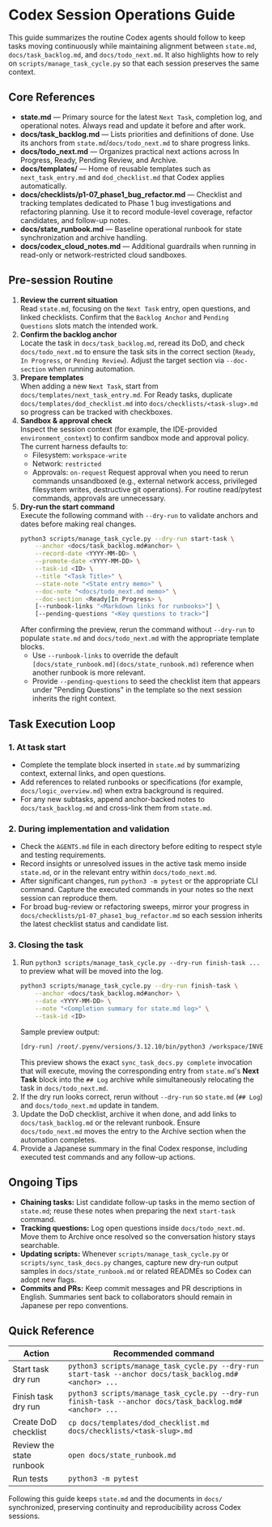 # Codex Session Operations Guide

This guide summarizes the routine Codex agents should follow to keep tasks moving continuously while maintaining alignment between `state.md`, `docs/task_backlog.md`, and `docs/todo_next.md`. It also highlights how to rely on `scripts/manage_task_cycle.py` so that each session preserves the same context.

## Core References
- **state.md** — Primary source for the latest `Next Task`, completion log, and operational notes. Always read and update it before and after work.
- **docs/task_backlog.md** — Lists priorities and definitions of done. Use its anchors from `state.md`/`docs/todo_next.md` to share progress links.
- **docs/todo_next.md** — Organizes practical next actions across In Progress, Ready, Pending Review, and Archive.
- **docs/templates/** — Home of reusable templates such as `next_task_entry.md` and `dod_checklist.md` that Codex applies automatically.
- **docs/checklists/p1-07_phase1_bug_refactor.md** — Checklist and tracking templates dedicated to Phase 1 bug investigations and refactoring planning. Use it to record module-level coverage, refactor candidates, and follow-up notes.
- **docs/state_runbook.md** — Baseline operational runbook for state synchronization and archive handling.
- **docs/codex_cloud_notes.md** — Additional guardrails when running in read-only or network-restricted cloud sandboxes.

## Pre-session Routine
1. **Review the current situation**  
   Read `state.md`, focusing on the `Next Task` entry, open questions, and linked checklists. Confirm that the `Backlog Anchor` and `Pending Questions` slots match the intended work.
2. **Confirm the backlog anchor**  
   Locate the task in `docs/task_backlog.md`, reread its DoD, and check `docs/todo_next.md` to ensure the task sits in the correct section (`Ready`, `In Progress`, or `Pending Review`). Adjust the target section via `--doc-section` when running automation.
3. **Prepare templates**  
   When adding a new `Next Task`, start from `docs/templates/next_task_entry.md`. For Ready tasks, duplicate `docs/templates/dod_checklist.md` into `docs/checklists/<task-slug>.md` so progress can be tracked with checkboxes.
4. **Sandbox & approval check**  
   Inspect the session context (for example, the IDE-provided `environment_context`) to confirm sandbox mode and approval policy. The current harness defaults to:
   - Filesystem: `workspace-write`
   - Network: `restricted`
   - Approvals: `on-request`
   Request approval when you need to rerun commands unsandboxed (e.g., external network access, privileged filesystem writes, destructive git operations). For routine read/pytest commands, approvals are unnecessary.
5. **Dry-run the start command**  
   Execute the following command with `--dry-run` to validate anchors and dates before making real changes.
   ```bash
   python3 scripts/manage_task_cycle.py --dry-run start-task \
       --anchor <docs/task_backlog.md#anchor> \
       --record-date <YYYY-MM-DD> \
       --promote-date <YYYY-MM-DD> \
       --task-id <ID> \
       --title "<Task Title>" \
       --state-note "<State entry memo>" \
       --doc-note "<docs/todo_next.md memo>" \
       --doc-section <Ready|In Progress> \
       [--runbook-links "<Markdown links for runbooks>"] \
       [--pending-questions "<Key questions to track>"]
   ```
   After confirming the preview, rerun the command without `--dry-run` to populate `state.md` and `docs/todo_next.md` with the appropriate template blocks.
   - Use `--runbook-links` to override the default `[docs/state_runbook.md](docs/state_runbook.md)` reference when another runbook is more relevant.
   - Provide `--pending-questions` to seed the checklist item that appears under "Pending Questions" in the template so the next session inherits the right context.

## Task Execution Loop
### 1. At task start
- Complete the template block inserted in `state.md` by summarizing context, external links, and open questions.
- Add references to related runbooks or specifications (for example, `docs/logic_overview.md`) when extra background is required.
- For any new subtasks, append anchor-backed notes to `docs/task_backlog.md` and cross-link them from `state.md`.

### 2. During implementation and validation
- Check the `AGENTS.md` file in each directory before editing to respect style and testing requirements.
- Record insights or unresolved issues in the active task memo inside `state.md`, or in the relevant entry within `docs/todo_next.md`.
- After significant changes, run `python3 -m pytest` or the appropriate CLI command. Capture the executed commands in your notes so the next session can reproduce them.
- For broad bug-review or refactoring sweeps, mirror your progress in `docs/checklists/p1-07_phase1_bug_refactor.md` so each session inherits the latest checklist status and candidate list.

### 3. Closing the task
1. Run `python3 scripts/manage_task_cycle.py --dry-run finish-task ...` to preview what will be moved into the log.
   ```bash
   python3 scripts/manage_task_cycle.py --dry-run finish-task \
       --anchor <docs/task_backlog.md#anchor> \
       --date <YYYY-MM-DD> \
       --note "<Completion summary for state.md log>" \
       --task-id <ID>
   ```
   Sample preview output:
   ```bash
   [dry-run] /root/.pyenv/versions/3.12.10/bin/python3 /workspace/INVEST4_ORB5M_CODEX_B/scripts/sync_task_docs.py complete --anchor 'docs/task_backlog.md#codex-session-operations-guide' --date 2026-02-15 --note 'Documented finish-task dry-run sample for workflow guide' --task-id OPS-CODEX-GUIDE
   ```
   This preview shows the exact `sync_task_docs.py complete` invocation that will execute, moving the corresponding entry from `state.md`'s **Next Task** block into the `## Log` archive while simultaneously relocating the task in `docs/todo_next.md`.
2. If the dry run looks correct, rerun without `--dry-run` so `state.md` (`## Log`) and `docs/todo_next.md` update in tandem.
3. Update the DoD checklist, archive it when done, and add links to `docs/task_backlog.md` or the relevant runbook. Ensure `docs/todo_next.md` moves the entry to the Archive section when the automation completes.
4. Provide a Japanese summary in the final Codex response, including executed test commands and any follow-up actions.

## Ongoing Tips
- **Chaining tasks:** List candidate follow-up tasks in the memo section of `state.md`; reuse these notes when preparing the next `start-task` command.
- **Tracking questions:** Log open questions inside `docs/todo_next.md`. Move them to Archive once resolved so the conversation history stays searchable.
- **Updating scripts:** Whenever `scripts/manage_task_cycle.py` or `scripts/sync_task_docs.py` changes, capture new dry-run output samples in `docs/state_runbook.md` or related READMEs so Codex can adopt new flags.
- **Commits and PRs:** Keep commit messages and PR descriptions in English. Summaries sent back to collaborators should remain in Japanese per repo conventions.

## Quick Reference
| Action | Recommended command |
| --- | --- |
| Start task dry run | `python3 scripts/manage_task_cycle.py --dry-run start-task --anchor docs/task_backlog.md#<anchor> ...` |
| Finish task dry run | `python3 scripts/manage_task_cycle.py --dry-run finish-task --anchor docs/task_backlog.md#<anchor> ...` |
| Create DoD checklist | `cp docs/templates/dod_checklist.md docs/checklists/<task-slug>.md` |
| Review the state runbook | `open docs/state_runbook.md` |
| Run tests | `python3 -m pytest` |

Following this guide keeps `state.md` and the documents in `docs/` synchronized, preserving continuity and reproducibility across Codex sessions.
